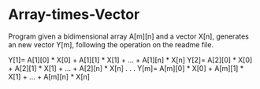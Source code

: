 # Array-times-Vector
Program given a bidimensional array A[m][n] and a vector X[n], generates an new vector Y[m], following the operation on the readme file.

Y[1]= A[1][0] * X[0] + A[1][1] * X[1] + ... + A[1][n] * X[n]
Y[2]= A[2][0] * X[0] + A[2][1] * X[1] + ... + A[2][n] * X[n]
  .
  .
  .
Y[m]= A[m][0] * X[0] + A[m][1] * X[1] + ... + A[m][n] * X[n]
